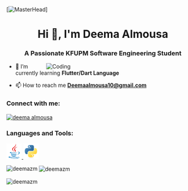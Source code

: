 


[![MasterHead]([https://1.bp.blogspot.com/-7A4WynwLsM...](https://media.istockphoto.com/id/1226413184/video/4k-programming-and-coding.jpg?s=640x640&k=20&c=-XQwf36UP7AxCaKXCoeCKfFxL5cF654455C0Yi6QX6k=))]


<h1 align="center">Hi 👋, I'm Deema Almousa</h1>
<h3 align="center">A Passionate KFUPM Software Engineering Student</h3>
<img align="right" alt="Coding" width="400" src="[https://media3.giphy.com/media/V4NSR1NG2p0KeJJyr5/giphy.gif](https://images.squarespace-cdn.com/content/v1/5769fc401b631bab1addb2ab/1541580611624-TE64QGKRJG8SWAIUS7NS/ke17ZwdGBToddI8pDm48kPoswlzjSVMM-SxOp7CV59BZw-zPPgdn4jUwVcJE1ZvWQUxwkmyExglNqGp0IvTJZamWLI2zvYWH8K3-s_4yszcp2ryTI0HqTOaaUohrI8PI6FXy8c9PWtBlqAVlUS5izpdcIXDZqDYvprRqZ29Pw0o/coding-freak.gif)">

- 🌱 I’m currently learning **Flutter/Dart Language**

- 📫 How to reach me **Deemaalmousa10@gmail.com**

<h3 align="left">Connect with me:</h3>
<p align="left">
<a href="https://linkedin.com/in/deema almousa" target="blank"><img align="center" src="https://raw.githubusercontent.com/rahuldkjain/github-profile-readme-generator/master/src/images/icons/Social/linked-in-alt.svg" alt="deema almousa" height="30" width="40" /></a>
</p>

<h3 align="left">Languages and Tools:</h3>
<p align="left"> <a href="https://www.java.com" target="_blank" rel="noreferrer"> <img src="https://raw.githubusercontent.com/devicons/devicon/master/icons/java/java-original.svg" alt="java" width="40" height="40"/> </a> <a href="https://www.python.org" target="_blank" rel="noreferrer"> <img src="https://raw.githubusercontent.com/devicons/devicon/master/icons/python/python-original.svg" alt="python" width="40" height="40"/> </a> </p>

<p><img align="left" src="https://github-readme-stats.vercel.app/api/top-langs?username=deemazm&show_icons=true&locale=en&layout=compact" alt="deemazm" /></p>

<p>&nbsp;<img align="center" src="https://github-readme-stats.vercel.app/api?username=deemazm&show_icons=true&locale=en" alt="deemazm" /></p>

<p><img align="center" src="https://github-readme-streak-stats.herokuapp.com/?user=deemazm&" alt="deemazm" /></p>
